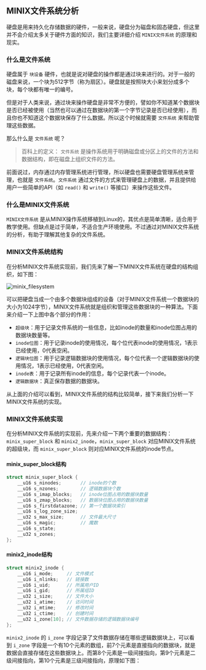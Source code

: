 ## MINIX文件系统分析

硬盘是用来持久化存储数据的硬件，一般来说，硬盘分为磁盘和固态硬盘，但这里并不会介绍太多关于硬件方面的知识，我们主要详细介绍 `MINIX文件系统` 的原理和现实。

### 什么是文件系统

硬盘属于 `块设备` 硬件，也就是说对硬盘的操作都是通过块来进行的。对于一般的磁盘来说，一个块为512字节（称为扇区）。硬盘就是按照块大小来划分成多个块，每个块都有唯一的编号。

但是对于人类来说，通过块来操作硬盘是非常不方便的，譬如你不知道某个数据块是否已经被使用（当然也可以通过在数据块的第一个字节记录是否已经使用），而且你也不知道这个数据块保存了什么数据。所以这个时候就需要 `文件系统` 来帮助管理这些数据。

那么什么是 `文件系统` 呢？

> 百科上的定义： `文件系统` 是操作系统用于明确磁盘或分区上的文件的方法和数据结构，即在磁盘上组织文件的方法。

前面说过，内存通过内存管理系统进行管理，所以硬盘也需要硬盘管理系统来管理，也就是 `文件系统`。`文件系统` 通过文件的方式来管理硬盘上的数据，并且提供给用户一些简单的API（如 `read()` 和 `write()` 等接口）来操作这些文件。

### 什么是MINIX文件系统

`MINIX文件系统` 是从MINIX操作系统移植到Linux的，其优点是简单清晰，适合用于教学使用。但缺点是过于简单，不适合生产环境使用。不过通过对MINIX文件系统的分析，有助于理解其他复杂的文件系统。

### MINIX文件系统结构

在分析MINIX文件系统实现前，我们先来了解一下MINIX文件系统在硬盘的结构组织，如下图：

![minix_filesystem](https://raw.githubusercontent.com/liexusong/linux-source-code-analyze/master/images/minix_filesystem.png)

可以把硬盘当成一个由多个数据块组成的设备（对于MINIX文件系统一个数据块的大小为1024字节），MINIX文件系统就是组织和管理这些数据块的一种算法。下面来介绍一下上图中各个部分的作用：

* `超级块`：用于记录文件系统的一些信息，比如inode的数量和inode位图占用的数据块数量等。
* `inode位图`：用于记录inode的使用情况，每个位代表inode的使用情况，1表示已经使用，0代表空闲。
* `逻辑块位图`：用于记录逻辑数据块的使用情况，每个位代表一个逻辑数据块的使用情况，1表示已经使用，0代表空闲。
* `inode表`：用于记录所有inode的信息，每个记录代表一个inode。
* `逻辑数据块`：真正保存数据的数据块。

从上面的介绍可以看到，MINIX文件系统的结构比较简单，接下来我们分析一下MINIX文件系统的实现。

### MINIX文件系统实现

在分析MINIX文件系统的实现前，先来介绍一下两个重要的数据结构：`minix_super_block` 和 `minix2_inode`，`minix_super_block` 对应MINIX文件系统的超级块，而 `minix_super_block` 则对应MINIX文件系统的inode节点。

#### minix_super_block结构
```c
struct minix_super_block {
    __u16 s_ninodes;       // inode的个数
    __u16 s_nzones;        // 逻辑数据块个数
    __u16 s_imap_blocks;   // inode位图占用的数据块数量
    __u16 s_zmap_blocks;   // 数据块位图占用的数据块数量
    __u16 s_firstdatazone; // 第一个数据块索引
    __u16 s_log_zone_size;
    __u32 s_max_size;      // 文件最大尺寸
    __u16 s_magic;         // 魔数
    __u16 s_state;
    __u32 s_zones;
};
```

#### minix2_inode结构
```c
struct minix2_inode {
    __u16 i_mode;     // 文件模式
    __u16 i_nlinks;   // 链接数
    __u16 i_uid;      // 所属用户ID
    __u16 i_gid;      // 所属组ID
    __u32 i_size;     // 文件大小
    __u32 i_atime;    // 访问时间
    __u32 i_mtime;    // 修改时间
    __u32 i_ctime;    // 创建时间
    __u32 i_zone[10]; // 文件数据存储的逻辑数据块编号
};
```
`minix2_inode` 的 `i_zone` 字段记录了文件数据存储在哪些逻辑数据块上，可以看到 `i_zone` 字段是一个有10个元素的数组，前7个元素是直接指向的数据块，就是数据会直接存储在这些数据块上。而第8个元素是一级间接指向，第9个元素是二级间接指向，第10个元素是三级间接指向，原理如下图：


